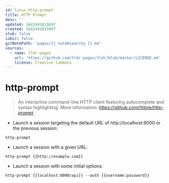 ```yaml
---
id: linux.http-prompt
title: HTTP Prompt
desc: ''
updated: 1642441815097
created: 1642441815097
stub: false
isDir: false
gitNotePath: 'pages/{{ noteHiearchy }}.md'
sources:
  - name: tldr-pages
    url: 'https://github.com/tldr-pages/tldr/blob/master/LICENSE.md'
    license: Creative Commons
---
```

# http-prompt

> An interactive command-line HTTP client featuring autocomplete and syntax highlighting.
> More information: <https://github.com/httpie/http-prompt>.

- Launch a session targeting the default URL of http&#x3A;//localhost:8000 or the previous session:

`http-prompt`

- Launch a session with a given URL:

`http-prompt {{http://example.com}}`

- Launch a session with some initial options:

`http-prompt {{localhost:8000/api}} --auth {{username:password}}`

